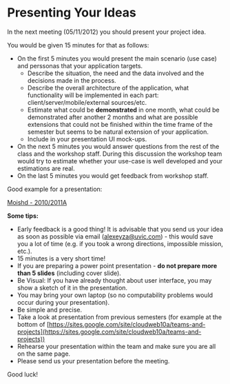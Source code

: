 # Presenting Your Ideas
In the next meeting (05/11/2012) you should present your project idea.

You would be given 15 minutes for that as follows:

- On the first 5 minutes you would present the main scenario (use case) and perssonas that your application targets.
    - Describe the situation, the need and the data involved and the decisions made in the process.
    - Describe the overall architecture of the application, what functionality will be implemented in each part: client/server/mobile/external sources/etc. 
    - Estimate what could be **demonstrated** in one month, what could be demonstrated after another 2 months and what are possible extensions that could not be finished within the time frame of the semester but seems to be natural extension of your application.
    - Include in your presentation UI mock-ups.
- On the next 5 minutes you would answer questions from the rest of the class and the workshop staff.
During this discussion the workshop team  would try to estimate whether your use-case is well developed and your estimations are real.
- On the last 5 minutes you would get feedback from workshop staff.

Good example for a presentation:

[Moishd - 2010/2011A](https://docs.google.com/viewer?a=v&pid=sites&srcid=ZGVmYXVsdGRvbWFpbnxjbG91ZHdlYjEwYXxneDoyOWIzOTg0NWQ5ZDQ3YTdh&pli=1)

**Some tips:**

- Early feedback is a good thing! It is advisable that you send us your idea as soon as possible via email ([alexeyza@uvic.com](mailto:alexeyza@uvic.com)) - this would save you a lot of time (e.g. if you took a wrong directions, impossible mission, etc.). 
- 15 minutes is a very short time!
- If you are preparing a power point presentation - **do not prepare more than 5 slides** (including cover slide).
- Be Visual: If you have already thought about user interface, you may show a sketch of it in the presentation.
- You may bring your own laptop (so no computability problems would occur during your presentation).
- Be simple and precise.
- Take a look at presentation from previous semesters (for example at the bottom of [https://sites.google.com/site/cloudweb10a/teams-and-projects](https://sites.google.com/site/cloudweb10a/teams-and-projects))
- Rehearse your presentation within the team and make sure you are all on the same page.
- Please send us your presentation before the meeting.

Good luck!